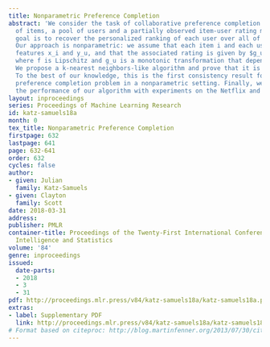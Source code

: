 ```yaml
---
title: Nonparametric Preference Completion
abstract: 'We consider the task of collaborative preference completion: given a pool
  of items, a pool of users and a partially observed item-user rating matrix, the
  goal is to recover the personalized ranking of each user over all of the items.
  Our approach is nonparametric: we assume that each item i and each user u have unobserved
  features x_i and y_u, and that the associated rating is given by $g_u(f(x_i,y_u))$
  where f is Lipschitz and g_u is a monotonic transformation that depends on the user.
  We propose a k-nearest neighbors-like algorithm and prove that it is consistent.
  To the best of our knowledge, this is the first consistency result for the collaborative
  preference completion problem in a nonparametric setting. Finally, we demonstrate
  the performance of our algorithm with experiments on the Netflix and Movielens datasets. '
layout: inproceedings
series: Proceedings of Machine Learning Research
id: katz-samuels18a
month: 0
tex_title: Nonparametric Preference Completion
firstpage: 632
lastpage: 641
page: 632-641
order: 632
cycles: false
author:
- given: Julian
  family: Katz-Samuels
- given: Clayton
  family: Scott
date: 2018-03-31
address: 
publisher: PMLR
container-title: Proceedings of the Twenty-First International Conference on Artficial
  Intelligence and Statistics
volume: '84'
genre: inproceedings
issued:
  date-parts:
  - 2018
  - 3
  - 31
pdf: http://proceedings.mlr.press/v84/katz-samuels18a/katz-samuels18a.pdf
extras:
- label: Supplementary PDF
  link: http://proceedings.mlr.press/v84/katz-samuels18a/katz-samuels18a-supp.pdf
# Format based on citeproc: http://blog.martinfenner.org/2013/07/30/citeproc-yaml-for-bibliographies/
---
```

